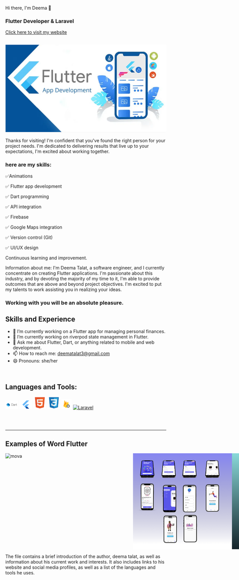 
Hi there, I'm Deema 👋

<h3> Flutter Developer & Laravel </h3>
 
<a href="https://deematalat.github.io/deematalat/">Click here to visit my website</a>

 
<br />
 <img src="Screenshots/Screenshot 2023-03-30 180956.png" alt="skills">
 <br /> 
 
Thanks for visiting! I'm confident that you've found the right person for your project needs.
I'm dedicated to delivering results that live up to your expectations,
I'm excited about working together.

<h3> here are my skills:</h3>

✅Animations

✅ Flutter app development

✅ Dart programming

✅ API integration

✅ Firebase

✅ Google Maps integration

✅ Version control (Git)

✅ UI/UX design

Continuous learning and improvement.

Information about me:
I'm Deema Talat, a software engineer, and I currently concentrate on creating Flutter applications.
I'm passionate about this industry, and by devoting the majority of my time to it,
I'm able to provide outcomes that are above and beyond project objectives.
I'm excited to put my talents to work assisting you in realizing your ideas.

<h3> Working with you will be an absolute pleasure.</h3>

## Skills and Experience

- 🔭 I’m currently working on a Flutter app for managing personal finances.
- 🌱 I’m currently working on riverpod state management in Flutter.
- 💬 Ask me about Flutter, Dart, or anything related to mobile and web development.
- 📫 How to reach me:  deematalat3@gmail.com
- 😄 Pronouns: she/her
<br />

## Languages and Tools:
[<img src="Screenshots/Google Dart.png" width="40" alt="Dart" />][dart]
[<img src="Screenshots/Flutter.png" width="40" alt="Flutter" />][flutter]
[<img src="https://github.com/vscode-icons/vscode-icons/blob/master/icons/file_type_html.svg" width="40" alt="HTML" />][html]
[<img src="https://github.com/vscode-icons/vscode-icons/blob/master/icons/file_type_css.svg" width="40" alt="CSS" />][css]
[<img src="Screenshots/Firebase RTDB.png" width="32" alt="Firebase" />][firebase]
[<img src="https://github.com/laravel/art/blob/master/laravel-logo.png" width="40" alt="Laravel" />][laravel]

[dart]: https://dart.dev/
[flutter]: https://flutter.dev/
[html]: https://developer.mozilla.org/en-US/docs/Web/HTML
[css]: https://developer.mozilla.org/en-US/docs/Web/CSS
[firebase]: https://firebase.google.com/
[laravel]: https://laravel.com/

<br />
<br />

---

[website]: https://moomenaldahdouh.com
[linkedin]: https://www.linkedin.com/in/deematalat/
[twitter]: https://twitter.com/deema_talat
[instagram]: https://www.instagram.com/deema_talat/
  
## Examples of Word  Flutter 
  <div style="display: flex;">
<img src="Screenshots/movafram.png" width="400" height="300" alt="mova" />
<img src="Screenshots/ecomfram.png" width="400" height="300"  alt="ecom" />
<img src="Screenshots/quranfram.png" width="400" height="300" alt="mova" />
<img src="Screenshots/newsfram.png" width="400" height="300" alt="mova" />
<img src="Screenshots/todofram.png" width="400" height="300" alt="mova" />
    </div>

The file contains a brief introduction of the author, deema talat, as well as information about his current work and interests. It also includes links to his website and social media profiles, as well as a list of the languages and tools he uses.
